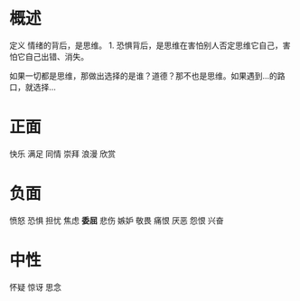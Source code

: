 # 概述
定义
情绪的背后，是思维。
	1. 恐惧背后，是思维在害怕别人否定思维它自己，害怕它自己出错、消失。

如果一切都是思维，那做出选择的是谁？道德？那不也是思维。如果遇到...的路口，就选择...
# 正面
快乐
满足
同情
崇拜
浪漫
欣赏
# 负面
愤怒
恐惧
担忧
焦虑
**委屈**
悲伤
嫉妒
敬畏
痛恨
厌恶
怨恨
兴奋
# 中性
怀疑
惊讶
思念